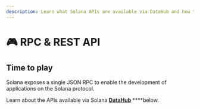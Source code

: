 ```yaml
---
description: Learn what Solana APIs are available via DataHub and how to use them
---
```


# 🎮 RPC & REST API

## Time to play

Solana exposes a single JSON RPC to enable the development of applications on the Solana protocol.

Learn about the APIs available via Solana [**DataHub**](https://datahub.figment.io/sign_up?service=solana) ****below.

